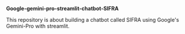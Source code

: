 **Google-gemini-pro-streamlit-chatbot-SIFRA**

This repository is about building a chatbot called SIFRA using Google's Gemini-Pro with streamlit.
